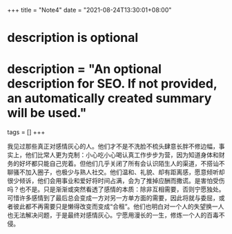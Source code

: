 +++
title = "Note4"
date = "2021-08-24T13:30:01+08:00"

#
# description is optional
#
# description = "An optional description for SEO. If not provided, an automatically created summary will be used."

tags = []
+++

我见过那些真正对感情灰心的人。他们才不是不洗脸不梳头肆意长胖不修边幅，事实上，他们比常人更为克制：小心吃小心喝认真工作步步为营，因为知道身体和财务的好坏都只能自己兜着。但他们几乎关闭了所有会认识陌生人的渠道，不搭讪不聊骚不加入圈子，也极少与熟人社交。他们温和、礼貌、却有距离感，愿意倾听却很少倾诉，他们会用事业和爱好将时间占满，会为了推掉应酬而撒谎。是害怕受伤吗？也不是。只是渐渐或突然看透了感情的本质：除非互相需要，否则宁愿独处。可惜许多感情到了最后总会变成一方对另一方单方面的需要，因此将就与委屈，或者彼此都不再需要只是懒得改变而变成“合租”。他们也明白对一个人的失望换一人也无法解决问题，于是最终对感情灰心。宁愿用漫长的一生，修炼一个人的百毒不侵。 
